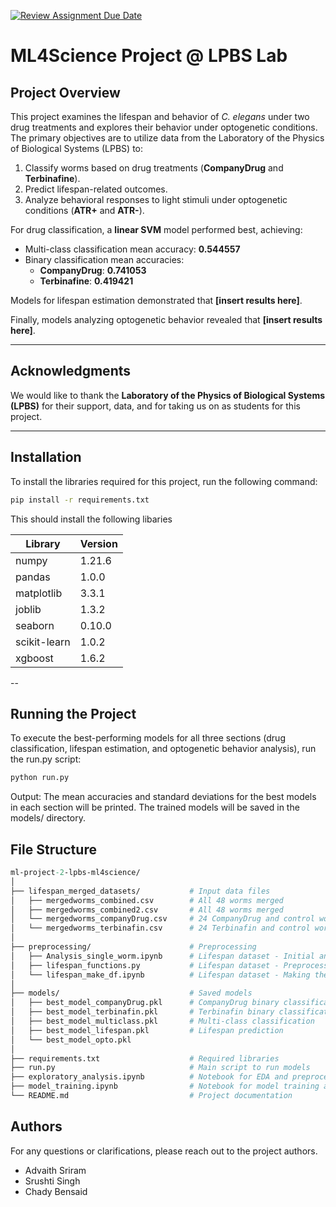 [![Review Assignment Due Date](https://classroom.github.com/assets/deadline-readme-button-22041afd0340ce965d47ae6ef1cefeee28c7c493a6346c4f15d667ab976d596c.svg)](https://classroom.github.com/a/UDdkOEMs)

# ML4Science Project @ LPBS Lab

## Project Overview

This project examines the lifespan and behavior of *C. elegans* under two drug treatments and explores their behavior under optogenetic conditions. The primary objectives are to utilize data from the Laboratory of the Physics of Biological Systems (LPBS) to:

1. Classify worms based on drug treatments (**CompanyDrug** and **Terbinafine**).
2. Predict lifespan-related outcomes.
3. Analyze behavioral responses to light stimuli under optogenetic conditions (**ATR+** and **ATR-**).

For drug classification, a **linear SVM** model performed best, achieving:
- Multi-class classification mean accuracy: **0.544557**
- Binary classification mean accuracies:
  - **CompanyDrug**: **0.741053**
  - **Terbinafine**: **0.419421**

Models for lifespan estimation demonstrated that **[insert results here]**.

Finally, models analyzing optogenetic behavior revealed that **[insert results here]**.

---

## Acknowledgments

We would like to thank the **Laboratory of the Physics of Biological Systems (LPBS)** for their support, data, and for taking us on as students for this project.

---

## Installation

To install the libraries required for this project, run the following command:

```bash
pip install -r requirements.txt
```

This should install the following libaries

Library | Version | 
--- | --- | 
numpy | 1.21.6 |
pandas | 1.0.0 |
matplotlib | 3.3.1 |
joblib | 1.3.2 |
seaborn | 0.10.0 |
scikit-learn | 1.0.2 |
xgboost | 1.6.2 |

--

## Running the Project

To execute the best-performing models for all three sections (drug classification, lifespan estimation, and optogenetic behavior analysis), run the run.py script:

```bash
python run.py
```
Output:
The mean accuracies and standard deviations for the best models in each section will be printed.
The trained models will be saved in the models/ directory.

## File Structure 

```graphql
ml-project-2-lpbs-ml4science/
│
├── lifespan_merged_datasets/           # Input data files
│   ├── mergedworms_combined.csv        # All 48 worms merged
│   ├── mergedworms_combined2.csv       # All 48 worms merged
│   └── mergedworms_companyDrug.csv     # 24 CompanyDrug and control worms
│   └── mergedworms_terbinafin.csv      # 24 Terbinafin and control worms
│
├── preprocessing/                      # Preprocessing
│   ├── Analysis_single_worm.ipynb      # Lifespan dataset - Initial analysis for feature engineering         
│   ├── lifespan_functions.py           # Lifespan dataset - Preprocessing functions
│   └── lifespan_make_df.ipynb          # Lifespan dataset - Making the dataframe and checking worm death
│
├── models/                             # Saved models
│   ├── best_model_companyDrug.pkl      # CompanyDrug binary classification  
│   ├── best_model_terbinafin.pkl       # Terbinafin binary classification
│   ├── best_model_multiclass.pkl       # Multi-class classification
│   ├── best_model_lifespan.pkl         # Lifespan prediction
│   └── best_model_opto.pkl             
│
├── requirements.txt                    # Required libraries
├── run.py                              # Main script to run models
├── exploratory_analysis.ipynb          # Notebook for EDA and preprocessing
├── model_training.ipynb                # Notebook for model training and evaluation
└── README.md                           # Project documentation
```

## Authors

For any questions or clarifications, please reach out to the project authors.

- Advaith Sriram
- Srushti Singh
- Chady Bensaid